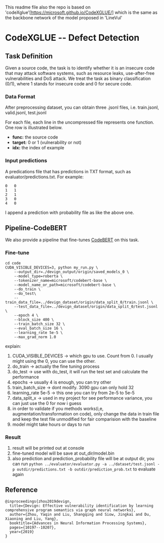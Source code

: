 This readme file also the repo is based on 'codeXglue'[https://microsoft.github.io/CodeXGLUE/] which is the same as the backbone network of the model proposed in 'LineVul'
# CodeXGLUE -- Defect Detection

## Task Definition

Given a source code, the task is to identify whether it is an insecure code that may attack software systems, such as resource leaks, use-after-free vulnerabilities and DoS attack.  We treat the task as binary classification (0/1), where 1 stands for insecure code and 0 for secure code.


### Data Format

After preprocessing dataset, you can obtain three .jsonl files, i.e. train.jsonl, valid.jsonl, test.jsonl

For each file, each line in the uncompressed file represents one function.  One row is illustrated below.

   - **func:** the source code
   - **target:** 0 or 1 (vulnerability or not)
   - **idx:** the index of example

### Input predictions

A predications file that has predictions in TXT format, such as evaluator/predictions.txt. For example:

```shell
0	0
1	1
2	1
3	0
4	0
```

I append a prediction with probability file as like the above one.

## Pipeline-CodeBERT

We also provide a pipeline that fine-tunes [CodeBERT](https://arxiv.org/pdf/2002.08155.pdf) on this task.

### Fine-tune

```shell
cd code
CUDA_VISIBLE_DEVICES=3, python my_run.py \
    --output_dir=./devign_output/origin/saved_models_0 \
    --model_type=roberta \
    --tokenizer_name=microsoft/codebert-base \
    --model_name_or_path=microsoft/codebert-base \
    --do_train \
    --do_test\
    --train_data_file=../devign_dataset/origin/data_split_0/train.jsonl \
    --test_data_file=../devign_dataset/origin/data_split_0/test.jsonl \
    --epoch 4 \
    --block_size 400 \
    --train_batch_size 32 \
    --eval_batch_size 16 \
    --learning_rate 5e-5 \
    --max_grad_norm 1.0
```
explain:
1. CUDA_VISIBLE_DEVICES -> which gpu to use. Count from 0. I usually might using the 0, you can use the other.
2. do_train -> actually the fine tuning process
3. do_test -> use with do_test, it will run the test set and calculate the performance 
4. epochs -> usually 4 is enough, you can try other
5. train_batch_size -> dont modify. 3090 gpu can only hold 32
6. learning_rate 5e-5 -> this one you can try from 2e-5 to 5e-5
7. data_split_x -> used in my project for see performance variance, you can just use the 0 for now i guess
8. in order to validate if you methods works(i,e, augmentation/transformation on code), only change the data in train file and keep the test file unmodified for fair comparision with the baseline
9. model might take hours or days to run
### Result
1. result will be printed out at console
2. fine-tuned model will be save at out_dir/model.bin
3. also prediction and prediction_probability file will be at output dir, you can run `python ../evaluator/evaluator.py -a ../dataset/test.jsonl -p outdir/predictions.txt -b outdir/prediction_prob.txt` to evaluate again



## Reference
<pre><code>@inproceedings{zhou2019devign,
  title={Devign: Effective vulnerability identification by learning comprehensive program semantics via graph neural networks},
  author={Zhou, Yaqin and Liu, Shangqing and Siow, Jingkai and Du, Xiaoning and Liu, Yang},
  booktitle={Advances in Neural Information Processing Systems},
  pages={10197--10207},
  year={2019}
}</code></pre>
